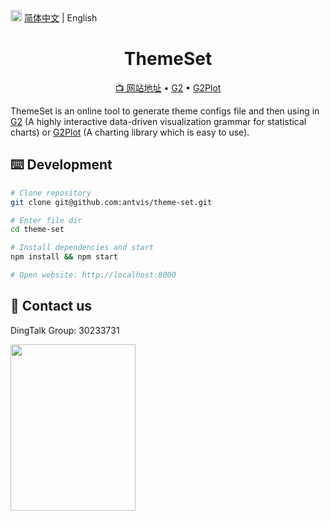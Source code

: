 <img src="https://gw.alipayobjects.com/zos/antfincdn/R8sN%24GNdh6/language.svg" width="18"> [简体中文](./README.md) | English

<h1 align="center">
<b>ThemeSet</b>
</h1>

<p align="center">
  <a href="https://theme-set.antv.vision">📺 网站地址</a> •
  <a href="https://github.com/antvis/g2">G2</a> •
  <a href="https://github.com/antvis/g2plot">G2Plot</a>
</p>

ThemeSet is an online tool to generate theme configs file and then using in [G2](https://g2.antv.vision) (A highly interactive data-driven visualization grammar for statistical charts) or [G2Plot](https://g2plot.antv.vision) (A charting library which is easy to use).

## ⌨️ Development

```bash
# Clone repository
git clone git@github.com:antvis/theme-set.git

# Enter file dir
cd theme-set

# Install dependencies and start
npm install && npm start

# Open website: http://localhost:8000
```

## 📧 Contact us

DingTalk Group: 30233731

<img src="https://gw.alipayobjects.com/zos/antfincdn/9sHnl5k%26u4/dingdingqun.png" width="200" height="266" />
